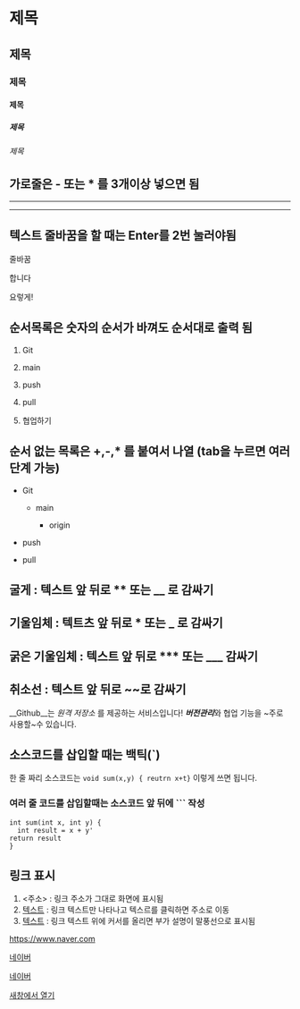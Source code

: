 # 제목
## 제목
### 제목
#### 제목
##### 제목
###### 제목


## 가로줄은 - 또는 * 를 3개이상 넣으면 됨
------
******

## 텍스트 줄바꿈을 할 때는 Enter를 2번 눌러야됨
줄바꿈

합니다

요렇게!

## 순서목록은 숫자의 순서가 바껴도 순서대로 출력 됨
1. Git

2. main

3. push

4. pull

5. 협업하기

## 순서 없는 목록은 +,-,* 를 붙여서 나열 (tab을 누르면 여러 단계 가능)

- Git

  * main

    - origin

+ push

- pull

## 굴게 : 텍스트 앞 뒤로 ** 또는 __ 로 감싸기
## 기울임체 : 텍트츠 앞 뒤로 * 또는 _ 로 감싸기
## 굵은 기울임체 : 텍스트 앞 뒤로 *** 또는 ___ 감싸기
## 취소선 : 텍스트 앞 뒤로 ~~로 감싸기

__Github__는 _원격 저장소_ 를 제공하는 서비스입니다!
***버전관리***와 협업 기능을 ~주로 사용할~수 있습니다.

## 소스코드를 삽입할 때는 백틱(`)

한 줄 짜리 소스코드는 `void sum(x,y) { reutrn x+t}` 이렇게 쓰면 됩니다.

### 여러 줄 코드를 삽입할때는 소스코드 앞 뒤에 ``` 작성
```
int sum(int x, int y) {
  int result = x + y'
return result
}
```

## 링크 표시
1. <주소> : 링크 주소가 그대로 화면에 표시됨
2. [텍스트](주소) : 링크 텍스트만 나타나고 텍스르를 클릭하면 주소로 이동
3. [텍스트](주소,"부가설명') : 링크 텍스트 위에 커서를 올리면 부가 설명이 말풍선으로 표시됨

<https://www.naver.com>

[네이버](https://www.naver.com)

[네이버](https://www.naver.com "클릭하면 네이버로 이동합니다")

<a href="https://www.naver.com" target="blank">새창에서 열기</a>

